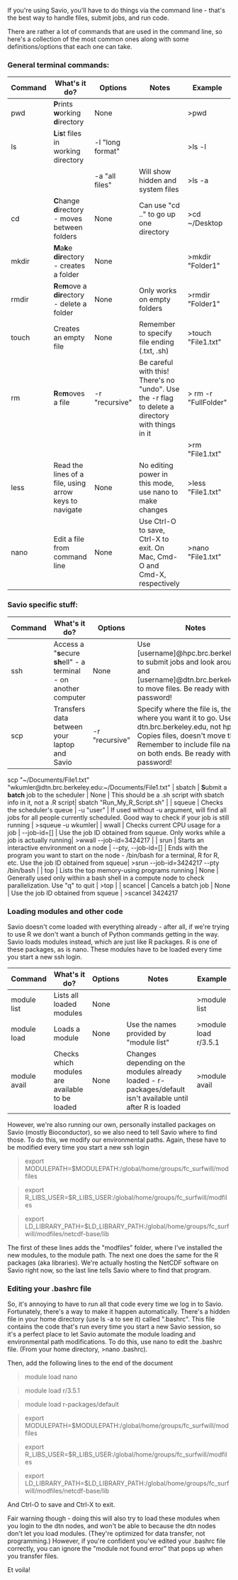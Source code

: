 If you're using Savio, you'll have to do things via the command line - that's the best way to handle files, submit jobs, and run code.

There are rather a lot of commands that are used in the command line, so here's a collection of the most common ones along with some definitions/options that each one can take.

### General terminal commands:

| Command | What's it do? | Options | Notes | Example |
|---|---|---|---|---|
|pwd| **P**rints **w**orking **d**irectory | None | | >pwd |
|ls|**L**i**s**t files in working directory| -l "long format" | | >ls -l |
| | | -a "all files" | Will show hidden and system files| >ls -a |
|cd|**C**hange **d**irectory - moves between folders| None | Can use "cd .." to go up one directory| >cd ~/Desktop |
|mkdir|**M**a**k**e **dir**ectory - creates a folder| None | | >mkdir "Folder1" |
|rmdir|**R**e**m**ove a **dir**ectory - delete a folder| None | Only works on empty folders | >rmdir "Folder1" |
|touch|Creates an empty file| None | Remember to specify file ending (.txt, .sh) | >touch "File1.txt" |
|rm|**R**e**m**oves a file| -r "recursive" | Be careful with this! There's no "undo". Use the -r flag to delete a directory with things in it | > rm -r "FullFolder"
| | | | | >rm "File1.txt" |
| less | Read the lines of a file, using arrow keys to navigate | None | No editing power in this mode, use nano to make changes | >less "File1.txt" |
| nano | Edit a file from command line | None | Use Ctrl-O to save, Ctrl-X to exit. On Mac, Cmd-O and Cmd-X, respectively| >nano "File1.txt" |


### Savio specific stuff:

| Command | What's it do? | Options | Notes | Example |
|---|---|---|---|---|
| ssh | Access a "**s**ecure **sh**ell" - a terminal - on another computer | None | Use [username]\@hpc.brc.berkeley.edu to submit jobs and look around, and [username]\@dtn.brc.berkeley.edu to move files. Be ready with password! | ssh wkumler\@hpc.brc.berkeley.edu
| scp | Transfers data between your laptop and Savio | -r "recursive" | Specify where the file is, then where you want it to go. Use dtn.brc.berkeley.edu, not hpc. Copies files, doesn't move them. Remember to include file names on both ends. Be ready with password!|
scp "\~/Documents/File1.txt" "wkumler\@dtn.brc.berkeley.edu:\~/Documents/File1.txt"
| sbatch | **S**ubmit a **batch** job to the scheduler | None | This should be a .sh script with sbatch info in it, not a .R script| sbatch "Run_My_R_Script.sh" |
| squeue | Checks the scheduler's queue | -u "user" | If used without -u argument, will find all jobs for all people currently scheduled. Good way to check if your job is still running | >squeue -u wkumler|
| wwall | Checks current CPU usage for a job | --job-id=[] | Use the job ID obtained from squeue. Only works while a job is actually running| >wwall --job-id=3424217 |
| srun | Starts an interactive environment on a node | --pty, --job-id=[] | Ends with the program you want to start on the node - /bin/bash for a terminal, R for R, etc. Use the job ID obtained from squeue| >srun --job-id=3424217 --pty /bin/bash |
| top | Lists the top memory-using programs running | None | Generally used only within a bash shell in a compute node to check parallelization. Use "q" to quit | >top |
| scancel | Cancels a batch job | None | Use the job ID obtained from squeue | >scancel 3424217

### Loading modules and other code

Savio doesn't come loaded with everything already - after all, if we're trying to use R we don't want a bunch of Python commands getting in the way. Savio loads modules instead, which are just like R packages. R is one of these packages, as is nano. These modules have to be loaded every time you start a new ssh login.

| Command | What's it do? | Options | Notes | Example |
|---|---|---|---|---|
| module list | Lists all loaded modules | None | | >module list
| module load | Loads a module | None | Use the names provided by "module list" | >module load r/3.5.1
| module avail | Checks which modules are available to be loaded | None | Changes depending on the modules already loaded - r-packages/default isn't available until after R is loaded | >module avail

However, we're also running our own, personally installed packages on Savio (mostly Bioconductor), so we also need to tell Savio where to find those. To do this, we modify our environmental paths. Again, these have to be modified every time you start a new ssh login

> export MODULEPATH=$MODULEPATH:/global/home/groups/fc_surfwill/modfiles

> export R_LIBS_USER=$R_LIBS_USER:/global/home/groups/fc_surfwill/modfiles

> export LD_LIBRARY_PATH=$LD_LIBRARY_PATH:/global/home/groups/fc_surfwill/modfiles/netcdf-base/lib


The first of these lines adds the "modfiles" folder, where I've installed the new modules, to the module path. The next one does the same for the R packages (aka libraries). We're actually hosting the NetCDF software on Savio right now, so the last line tells Savio where to find that program.

### Editing your .bashrc file

So, it's annoying to have to run all that code every time we log in to Savio. Fortunately, there's a way to make it happen automatically. There's a hidden file in your home directory (use ls -a to see it) called ".bashrc". This file contains the code that's run every time you start a new Savio session, so it's a perfect place to let Savio automate the module loading and environmental path modifications. To do this, use nano to edit the .bashrc file. (From your home directory, >nano .bashrc).

Then, add the following lines to the end of the document

>module load nano

>module load r/3.5.1

>module load r-packages/default

>export MODULEPATH=$MODULEPATH:/global/home/groups/fc_surfwill/modfiles

>export R_LIBS_USER=$R_LIBS_USER:/global/home/groups/fc_surfwill/modfiles

>export LD_LIBRARY_PATH=$LD_LIBRARY_PATH:/global/home/groups/fc_surfwill/modfiles/netcdf-base/lib

And Ctrl-O to save and Ctrl-X to exit.

Fair warning though - doing this will also try to load these modules when you login to the dtn nodes, and won't be able to because the dtn nodes don't let you load modules. (They're optimized for data transfer, not programming.) However, if you're confident you've edited your .bashrc file correctly, you can ignore the "module not found error" that pops up when you transfer files.

Et voila!